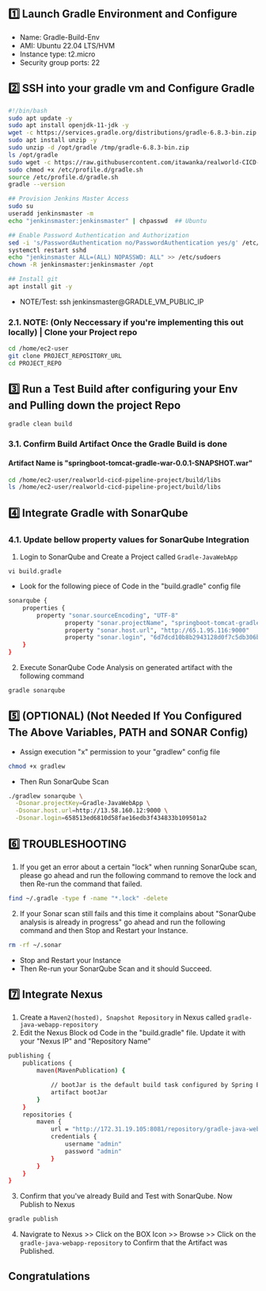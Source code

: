 ## 1️⃣ Launch Gradle Environment and Configure
- Name: Gradle-Build-Env
- AMI: Ubuntu 22.04 LTS/HVM
- Instance type: t2.micro
- Security group ports: 22

## 2️⃣ SSH into your gradle vm and Configure Gradle
```bash
#!/bin/bash
sudo apt update -y
sudo apt install openjdk-11-jdk -y
wget -c https://services.gradle.org/distributions/gradle-6.8.3-bin.zip -P /tmp
sudo apt install unzip -y
sudo unzip -d /opt/gradle /tmp/gradle-6.8.3-bin.zip
ls /opt/gradle
sudo wget -c https://raw.githubusercontent.com/itawanka/realworld-CICD-pipeline-project2/jenkins-master-client-config/gradle.sh -P /etc/profile.d/
sudo chmod +x /etc/profile.d/gradle.sh
source /etc/profile.d/gradle.sh
gradle --version

## Provision Jenkins Master Access
sudo su
useradd jenkinsmaster -m
echo "jenkinsmaster:jenkinsmaster" | chpasswd  ## Ubuntu

## Enable Password Authentication and Authorization
sed -i 's/PasswordAuthentication no/PasswordAuthentication yes/g' /etc/ssh/sshd_config
systemctl restart sshd
echo "jenkinsmaster ALL=(ALL) NOPASSWD: ALL" >> /etc/sudoers
chown -R jenkinsmaster:jenkinsmaster /opt

## Install git
apt install git -y
```

- NOTE/Test: ssh jenkinsmaster@GRADLE_VM_PUBLIC_IP

### 2.1. NOTE: (Only Neccessary if you're implementing this out locally) | Clone your Project repo
```bash
cd /home/ec2-user
git clone PROJECT_REPOSITORY_URL
cd PROJECT_REPO
```

## 3️⃣ Run a Test Build after configuring your Env and Pulling down the project Repo
```bash
gradle clean build
```

### 3.1. Confirm Build Artifact Once the Gradle Build is done
#### Artifact Name is "springboot-tomcat-gradle-war-0.0.1-SNAPSHOT.war"
```bash
cd /home/ec2-user/realworld-cicd-pipeline-project/build/libs
ls /home/ec2-user/realworld-cicd-pipeline-project/build/libs
```

## 4️⃣ Integrate Gradle with SonarQube
### 4.1. Update bellow property values for SonarQube Integration
1. Login to SonarQube and Create a Project called `Gradle-JavaWebApp`
```
vi build.gradle
```
- Look for the following piece of Code in the "build.gradle" config file
```bash
sonarqube {
    properties {
        property "sonar.sourceEncoding", "UTF-8"
                property "sonar.projectName", "springboot-tomcat-gradle-war"
                property "sonar.host.url", "http://65.1.95.116:9000"
                property "sonar.login", "6d7dcd10b8b2943128d0f7c5db306bf5aa723aa6"
    }
}
```

2. Execute SonarQube Code Analysis on generated artifact with the following command
```bash
gradle sonarqube
```

## 5️⃣ (OPTIONAL) (Not Needed If You Configured The Above Variables, PATH and SONAR Config)
- Assign execution "x" permission to your "gradlew" config file
```bash
chmod +x gradlew
```

- Then Run SonarQube Scan
```bash
./gradlew sonarqube \
  -Dsonar.projectKey=Gradle-JavaWebApp \
  -Dsonar.host.url=http://13.58.160.12:9000 \
  -Dsonar.login=658513ed6810d58fae16edb3f434833b109501a2
```

## 6️⃣ TROUBLESHOOTING
1. If you get an error about a certain "lock" when running SonarQube scan, please go ahead and run the following command to remove the lock and then Re-run the command that failed.
```bash
find ~/.gradle -type f -name "*.lock" -delete
```

2. If your Sonar scan still fails and this time it complains about "SonarQube analysis is already in progress" go ahead and run the following command and then Stop and Restart your Instance. 
```bash
rm -rf ~/.sonar
```
- Stop and Restart your Instance
- Then Re-run your SonarQube Scan and it should Succeed.

## 7️⃣ Integrate Nexus
1. Create a ``Maven2(hosted), Snapshot Repository`` in Nexus called `gradle-java-webapp-repository`
2. Edit the Nexus Block od Code in the "build.gradle" file. Update it with your "Nexus IP" and "Repository Name"
```bash
publishing {
    publications {
        maven(MavenPublication) {

            // bootJar is the default build task configured by Spring Boot
            artifact bootJar
        }
    }
    repositories {
        maven {
            url = "http://172.31.19.105:8081/repository/gradle-java-webapp-repository/"
            credentials {
                username "admin"
                password "admin"
            }
        }
    }
}
```

3. Confirm that you've already Build and Test with SonarQube. Now Publish to Nexus
```bash
gradle publish
```

4. Navigrate to Nexus >> Click on the BOX Icon >> Browse >> Click on the `gradle-java-webapp-repository` to Confirm that the Artifact was Published.

## Congratulations
